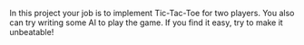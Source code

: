 In this project your job is to implement Tic-Tac-Toe for two players. You also can try writing some AI to play the game. If you find it easy, try to make it unbeatable!